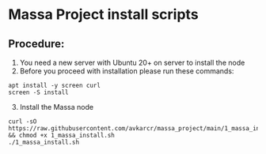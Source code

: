 # Massa Project install scripts
## Procedure:
1. You need a new server with Ubuntu 20+ on server to install the node
2. Before you proceed with installation please run these commands:
```
apt install -y screen curl
screen -S install
```
3. Install the Massa node
```
curl -sO https://raw.githubusercontent.com/avkarcr/massa_project/main/1_massa_install.sh && chmod +x 1_massa_install.sh
./1_massa_install.sh
```
